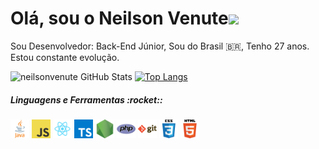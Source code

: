 
<h1>Olá, sou o Neilson Venute<img src="https://github.com/TheDudeThatCode/TheDudeThatCode/raw/master/Assets/Developer.gif" width="40px" style="max-width:100%;"></h1>

Sou Desenvolvedor: Back-End Júnior, 
Sou do Brasil :brazil:, Tenho 27 anos. Estou constante evolução.


![neilsonvenute GitHub Stats](https://github-readme-stats.vercel.app/api?username=neilsonvenute&show_icons=true&theme=tokyonight)
[![Top Langs](https://github-readme-stats.vercel.app/api/top-langs/?username=neilsonvenute&langs_count=8&show_icons=true&theme=tokyonight)](https://github.com/neilsonvenute/github-readme-stats)

<h5>Linguagens e Ferramentas :rocket::</h5>

<code><img height="30" src="https://raw.githubusercontent.com/github/explore/80688e429a7d4ef2fca1e82350fe8e3517d3494d/topics/java/java.png"></code>
<code><img height="30" src="https://raw.githubusercontent.com/github/explore/80688e429a7d4ef2fca1e82350fe8e3517d3494d/topics/javascript/javascript.png"></code>
<code><img height="30" src="https://raw.githubusercontent.com/github/explore/80688e429a7d4ef2fca1e82350fe8e3517d3494d/topics/react-native/react-native.png"></code>
<code><img height="30" src="https://raw.githubusercontent.com/github/explore/80688e429a7d4ef2fca1e82350fe8e3517d3494d/topics/typescript/typescript.png"></code>
<code><img height="30" src="https://raw.githubusercontent.com/github/explore/80688e429a7d4ef2fca1e82350fe8e3517d3494d/topics/nodejs/nodejs.png"></code>
<code><img height="30" src="https://raw.githubusercontent.com/github/explore/80688e429a7d4ef2fca1e82350fe8e3517d3494d/topics/php/php.png"></code>
<code><img height="30" src="https://raw.githubusercontent.com/github/explore/80688e429a7d4ef2fca1e82350fe8e3517d3494d/topics/git/git.png"></code>
<code><img height="30" src="https://raw.githubusercontent.com/github/explore/80688e429a7d4ef2fca1e82350fe8e3517d3494d/topics/css/css.png"></code>
<code><img height="30" src="https://raw.githubusercontent.com/github/explore/80688e429a7d4ef2fca1e82350fe8e3517d3494d/topics/html/html.png"></code>
